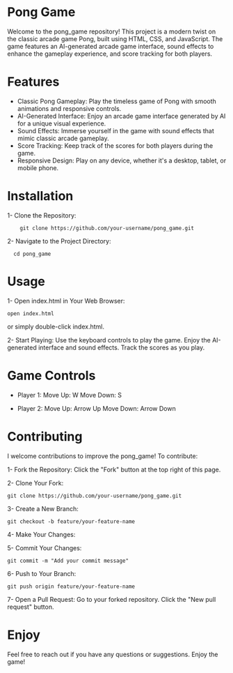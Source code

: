 # Pong Game

Welcome to the pong_game repository! This project is a modern twist on the classic arcade game Pong, built using HTML, CSS, and JavaScript. The game features an AI-generated arcade game interface, sound effects to enhance the gameplay experience, and score tracking for both players.

# Features

- Classic Pong Gameplay: Play the timeless game of Pong with smooth animations and responsive controls.
- AI-Generated Interface: Enjoy an arcade game interface generated by AI for a unique visual experience.
- Sound Effects: Immerse yourself in the game with sound effects that mimic classic arcade gameplay.
- Score Tracking: Keep track of the scores for both players during the game.
- Responsive Design: Play on any device, whether it's a desktop, tablet, or mobile phone.

# Installation

1- Clone the Repository:

        git clone https://github.com/your-username/pong_game.git

2- Navigate to the Project Directory:

      cd pong_game

# Usage

1- Open index.html in Your Web Browser:

    open index.html

or simply double-click index.html.

2- Start Playing:
        Use the keyboard controls to play the game.
        Enjoy the AI-generated interface and sound effects.
        Track the scores as you play.

# Game Controls

- Player 1:
      Move Up: W
      Move Down: S
  
- Player 2:
      Move Up: Arrow Up
      Move Down: Arrow Down

# Contributing

I welcome contributions to improve the pong_game! To contribute:

1- Fork the Repository:
    Click the "Fork" button at the top right of this page.

2- Clone Your Fork:

    git clone https://github.com/your-username/pong_game.git

3- Create a New Branch:

    git checkout -b feature/your-feature-name

4- Make Your Changes:

5- Commit Your Changes:

    git commit -m "Add your commit message"

6- Push to Your Branch:

    git push origin feature/your-feature-name

7- Open a Pull Request:
        Go to your forked repository.
        Click the "New pull request" button.
    
# Enjoy

Feel free to reach out if you have any questions or suggestions. Enjoy the game!

